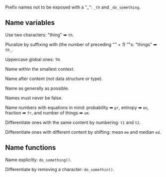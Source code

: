 Prefix names not to be exposed with a "\_": `_th` and `_do_something`.

## Name variables

Use two characters: "thing" ➡ `th`.

Pluralize by suffixing with (the number of preceding "_" + 1) "_"s: "things" ➡ `th_`.

Uppercase global ones: `TH`.

Name within the smallest context.

Name after content (not data structure or type).

Name as generally as possible.

Names must never be false.

Name numbers with equations in mind: probability ➡ `pr`, entropy ➡ `en`, fraction ➡ `fr`, and number of things ➡ `um`.

Differentiate ones with the same content by numbering: `t1` and `t2`.

Differentiate ones with different content by shifting: mean `me` and median `ed`.

## Name functions

Name explicitly: `do_something()`.

Differentiate by removing a character: `do_somethin()`.
